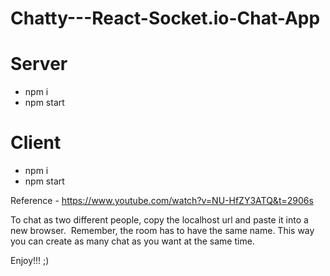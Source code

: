 # Chatty---React-Socket.io-Chat-App
# Server
- npm i
- npm start
# Client
- npm i
- npm start <br>


Reference - https://www.youtube.com/watch?v=NU-HfZY3ATQ&t=2906s

To chat as two different people, copy the localhost url and paste it into a new browser. 
Remember, the room has to have the same name.
This way you can create as many chat as you want at the same time.

Enjoy!!! ;)
